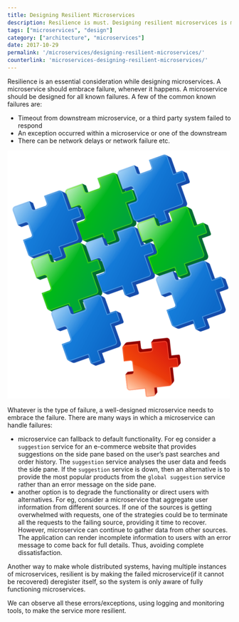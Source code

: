 ```yaml
---
title: Designing Resilient Microservices
description: Resilience is must. Designing resilient microservices is must.
tags: ["microservices", "design"]
category: ["architecture", "microservices"]
date: 2017-10-29
permalink: '/microservices/designing-resilient-microservices/'
counterlink: 'microservices-designing-resilient-microservices/'
---
```


Resilience is an essential consideration while designing microservices. A microservice should embrace failure, whenever it happens. A microservice should be designed for all known failures. A few of the common known failures are:

* Timeout from downstream microservice, or a third party system failed to respond
* An exception occurred within a microservice or one of the downstream
* There can be network delays or network failure etc.

![Designing Automated Microservice](https://raw.githubusercontent.com/Gaur4vGaur/traveller/master/images/microservices/2017-10-29-designing-resilient-microservices.png)

Whatever is the type of failure, a well-designed microservice needs to embrace the failure. There are many ways in which a microservice can handle failures:

* microservice can fallback to default functionality. For eg consider a `suggestion` service for an e-commerce website that provides suggestions on the side pane based on the user’s past searches and order history. The `suggestion` service analyses the user data and feeds the side pane. If the `suggestion` service is down, then an alternative is to provide the most popular products from the `global suggestion` service rather than an error message on the side pane.
* another option is to degrade the functionality or direct users with alternatives. For eg, consider a microservice that aggregate user information from different sources. If one of the sources is getting overwhelmed with requests, one of the strategies could be to terminate all the requests to the failing source, providing it time to recover.  However, microservice can continue to gather data from other sources. The application can render incomplete information to users with an error message to come back for full details. Thus, avoiding complete dissatisfaction.

Another way to make whole distributed systems, having multiple instances of microservices, resilient is by making the failed microservice(if it cannot be recovered) deregister itself, so the system is only aware of fully functioning microservices.

We can observe all these errors/exceptions, using logging and monitoring tools, to make the service more resilient.